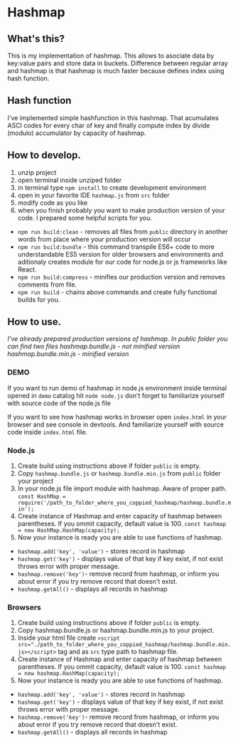 # Hashmap

## What's this?

This is my implementation of hashmap. This allows to asociate data by key:value pairs and store data in buckets.
Difference between regular array and hashmap is that hashmap is much faster because defines index using hash function.


## Hash function

I've implemented simple hashfunction in this hashmap. That acumulates ASCI codes for every char of key and finally compute index by divide (modulo) accumulator by capacity of hashmap.


## How to develop.

1. unzip project
2. open terminal inside unziped folder
3. in terminal type `npm install` to create development environment
4. open in your favorite IDE `hashmap.js` from `src` folder
5. modify code as you like
6. when you finish probably you want to make production version of your code. I prepared some helpful scripts for you.
  - `npm run build:clean` - removes all files from `public` directory in another words from place where your production version will occur
  - `npm run build:bundle` - this command transpile ES6+ code to more understandable ES5 version for older browsers and environments and aditionaly creates module for our code for node.js or js frameworks like React.
  - `npm run build:compress` - minifies our production version and removes comments from file.
  - `npm run build` - chains above commands and create fully functional builds for you.

## How to use.

*I've already prepared production versions of hashmap. In public folder you can find two files*
*hashmap.bundle.js - not minified version*
*hashmap.bundle.min.js - minified version*

### DEMO

If you want to run demo of hashmap in node.js environment inside terminal opened in `demo` catalog hit `node node.js` don't forget to familiarize yourself with source code of the node.js file

If you want to see how hashmap works in browser open `index.html` in your browser and see console in devtools. And familiarize yourself with source code inside `index.html` file.

### Node.js

1. Create build using instructions above if folder `public` is empty.
2. Copy `hashmap.bundle.js` or `hashmap.bundle.min.js` from `public` folder your project
3. In your node.js file import module with hashmap. Aware of proper path.
  `const HashMap = require('/path_to_folder_where_you_coppied_hashmap/hashmap.bundle.min');`
4. Create instance of Hashmap and enter capacity of hashmap between parentheses. If you ommit capacity, default value is 100.
  `const hashmap = new HashMap.HashMap(capacity);`
5. Now your instance is ready you are able to use functions of hashmap.
  - `hashmap.add('key', 'value')` - stores record in hashmap
  - `hashmap.get('key')` - displays value of that key if key exist, if not exist throws error with proper message.
  - `hashmap.remove('key')`- remove record from hashmap, or inform you about error if you try remove record that doesn't exist.
  - `hashmap.getAll()` - displays all records in hashmap

### Browsers

1. Create build using instructions above if folder `public` is empty.
2. Copy hashmap.bundle.js or hashmap.bundle.min.js to your project.
3. Inside your html file create `<script src="./path_to_folder_where_you_coppied_hashmap/hashmap.bundle.min.js></script>` tag and as `src` type path to hashmap file.
4. Create instance of Hashmap and enter capacity of hashmap between parentheses. If you ommit capacity, default value is 100.
  `const hashmap = new hashmap.HashMap(capacity);`
5. Now your instance is ready you are able to use functions of hashmap.
  - `hashmap.add('key', 'value')` - stores record in hashmap
  - `hashmap.get('key')` - displays value of that key if key exist, if not exist throws error with proper message.
  - `hashmap.remove('key')`- remove record from hashmap, or inform you about error if you try remove record that doesn't exist.
  - `hashmap.getAll()` - displays all records in hashmap